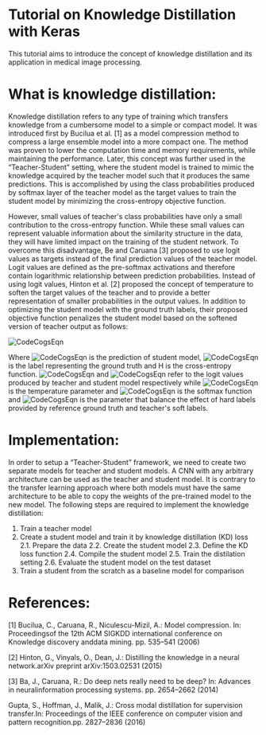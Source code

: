 # Tutorial on Knowledge Distillation with Keras
This tutorial aims to introduce the concept of knowledge distillation and its application in medical image processing. 

# What is knowledge distillation:
Knowledge distillation refers to any type of training which transfers knowledge from a cumbersome model to a simple or compact model. It was introduced first by Bucilua et al. [1] as a model compression method to compress a large ensemble model into a more compact one. The method was proven to lower the computation time and  memory requirements, while maintaining the performance. Later, this concept was further used in the “Teacher-Student” setting, where the student model is trained to mimic the knowledge acquired by the teacher model such that it produces the same predictions. This is accomplished by using the class probabilities produced by softmax layer of the teacher model as the target values to train the student model by minimizing the cross-entropy objective function.

However, small values of teacher's class probabilities have only a small contribution to the cross-entropy function. While these small values can represent valuable information about the similarity structure in the data, they will have limited impact on the training of the student network. To overcome this disadvantage, Be and Caruana [3] proposed to use logit values as targets instead of the final prediction values of the teacher model. Logit values are defined as the pre-softmax activations and therefore contain logarithmic relationship between prediction probabilities. 
Instead of using logit values, Hinton et al. [2] proposed the concept of temperature to soften the target values of the teacher and to provide a better representation of smaller probabilities in the output values. In addition to optimizing the student model with the ground truth labels, their proposed objective function penalizes the student model based on the softened version of teacher output as follows: 

![CodeCogsEqn](https://user-images.githubusercontent.com/41435220/101779817-07134000-3af6-11eb-8afd-dae7d28a69d7.gif)

Where ![CodeCogsEqn](https://user-images.githubusercontent.com/41435220/101780336-b3edbd00-3af6-11eb-99ac-5a1e4df317b8.gif) is the prediction of student model, ![CodeCogsEqn](https://user-images.githubusercontent.com/41435220/101780503-e8fa0f80-3af6-11eb-8398-4a67f19c4a81.gif) is the label representing the ground truth and H is the cross-entropy function. ![CodeCogsEqn](https://user-images.githubusercontent.com/41435220/101780662-18a91780-3af7-11eb-9c25-adbbde068a3f.gif) and ![CodeCogsEqn](https://user-images.githubusercontent.com/41435220/101926687-cf7ac580-3bd3-11eb-9711-e9a1d8a8e7cd.gif) refer to the logit values produced by teacher and student model respectively while ![CodeCogsEqn](https://user-images.githubusercontent.com/41435220/101926781-eb7e6700-3bd3-11eb-95dd-57ffef2ac984.gif) is the temperature parameter and ![CodeCogsEqn](https://user-images.githubusercontent.com/41435220/101926858-0bae2600-3bd4-11eb-80b6-91ad5f15ea59.gif) is the softmax function and ![CodeCogsEqn](https://user-images.githubusercontent.com/41435220/101928455-e3272b80-3bd5-11eb-8f6d-9c881f0d90c1.gif) is the parameter that balance the effect of hard labels provided by reference ground truth and teacher's soft labels. 

# Implementation:
In order to setup a “Teacher-Student” framework, we need to create two separate models for teacher and student models. A CNN with any arbitrary architecture can be used as the teacher and student model. It is contrary to the transfer learning approach where both models must have the same architecture to be able to copy the weights of the pre-trained model to the new model. The following steps are required to implement the knowledge distillation:

1. Train a teacher model
2. Create a student model and train it by knowledge distillation (KD) loss 
  2.1. Prepare the data
  2.2. Create the student model
  2.3. Define the KD loss function
  2.4. Compile the student model
  2.5. Train the distilation setting
  2.6. Evaluate the student model on the test dataset
3. Train a student from the scratch as a baseline model for comparison


# References:
[1] Bucilua, C., Caruana, R., Niculescu-Mizil, A.: Model compression. In: Proceedingsof the 12th ACM SIGKDD international conference on Knowledge discovery anddata mining. pp. 535–541 (2006)

[2] Hinton, G., Vinyals, O., Dean, J.: Distilling the knowledge in a neural network.arXiv preprint arXiv:1503.02531 (2015)

[3]  Ba, J., Caruana, R.: Do deep nets really need to be deep? In: Advances in neuralinformation processing systems. pp. 2654–2662 (2014)

Gupta, S., Hoffman, J., Malik, J.: Cross modal distillation for supervision transfer.In: Proceedings of the IEEE conference on computer vision and pattern recognition.pp. 2827–2836 (2016)
